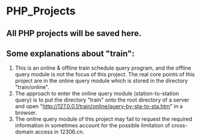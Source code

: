 # PHP_Projects
## All PHP projects will be saved here.
## Some explanations about "train":
1. This is an online & offline train schedule query program, and the offline query module is not the focus of this project. The real core points of this project are in the online query module which is stored in the directory "train/online".
2. The approach to enter the online query module (station-to-station query) is to put the directory "train" onto the root directory of a server and open "http://127.0.0.1/train/online/query-by-sta-to-sta.htm" in a browser.
3. The online query module of this project may fail to request the required information in sometimes account for the possible limitation of cross-domain access in 12306.cn.
